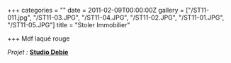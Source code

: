 +++
categories = ""
date = 2011-02-09T00:00:00Z
gallery = ["/ST11-011.jpg", "/ST11-03.JPG", "/ST11-04.JPG", "/ST11-02.JPG", "/ST11-01.JPG", "/ST11-05.JPG"]
title = "Stoler Immobilier"

+++
Mdf laqué rouge

_Projet :_ [**Studio Debie**](https://www.debie.com/#cover)